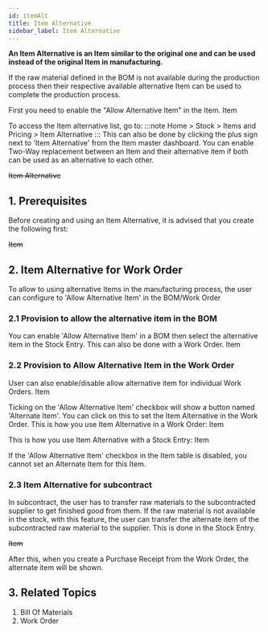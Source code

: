```yaml
---
id: itemAlt
title: Item Alternative
sidebar_label: Item Alternative
---
```


**An Item Alternative is an Item similar to the original one and can be used instead of the original Item in manufacturing.**

If the raw material defined in the BOM is not available during the production process then their respective available alternative Item can be used to complete the production process.

First you need to enable the "Allow Alternative Item" in the Item. Item

To access the Item alternative list, go to:
:::note
Home > Stock > Items and Pricing > Item Alternative
:::
This can also be done by clicking the plus sign next to 'Item Alternative' from the Item master dashboard. You can enable Two-Way replacement between an Item and their alternative item if both can be used as an alternative to each other.

~~Item Alternative~~

## 1. Prerequisites

Before creating and using an Item Alternative, it is advised that you create the following first:

~~Item~~

## 2. Item Alternative for Work Order

To allow to using alternative Items in the manufacturing process, the user can configure to 'Allow Alternative Item' in the BOM/Work Order

### 2.1 Provision to allow the alternative item in the BOM

You can enable 'Allow Alternative Item' in a BOM then select the alternative item in the Stock Entry. This can also be done with a Work Order. Item

### 2.2 Provision to Allow Alternative Item in the Work Order

User can also enable/disable allow alternative item for individual Work Orders. Item

Ticking on the 'Allow Alternative Item' checkbox will show a button named 'Alternate Item'. You can click on this to set the Item Alternative in the Work Order. This is how you use Item Alternative in a Work Order: Item

This is how you use Item Alternative with a Stock Entry: Item

If the 'Allow Alternative Item' checkbox in the Item table is disabled, you cannot set an Alternate Item for this Item.

### 2.3 Item Alternative for subcontract

In subcontract, the user has to transfer raw materials to the subcontracted supplier to get finished good from them. If the raw material is not available in the stock, with this feature, the user can transfer the alternate item of the subcontracted raw material to the supplier. This is done in the Stock Entry.

~~Item~~

After this, when you create a Purchase Receipt from the Work Order, the alternate item will be shown.

## 3. Related Topics

1. Bill Of Materials
1. Work Order
